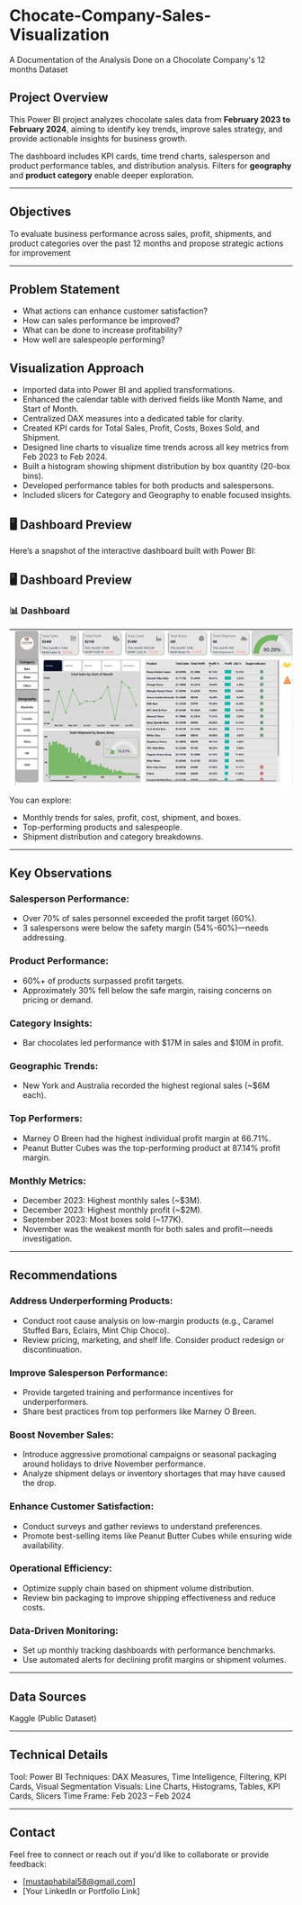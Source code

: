 # Chocate-Company-Sales-Visualization
A Documentation of the Analysis Done on a Chocolate Company's 12 months Dataset

##  Project Overview
This Power BI project analyzes chocolate sales data from **February 2023 to February 2024**, aiming to identify key trends, improve sales strategy, and provide actionable insights for business growth.

The dashboard includes KPI cards, time trend charts, salesperson and product performance tables, and distribution analysis. Filters for **geography** and **product category** enable deeper exploration.

---

##  Objectives

 To evaluate business performance across sales, profit, shipments, and product categories over the past 12 months and propose strategic actions for improvement

---
##  Problem Statement
- What actions can enhance customer satisfaction?
- How can sales performance be improved?
- What can be done to increase profitability?
- How well are salespeople performing?


## Visualization Approach
- Imported data into Power BI and applied transformations.
- Enhanced the calendar table with derived fields like Month Name, and Start of Month.
- Centralized DAX measures into a dedicated table for clarity.
- Created KPI cards for Total Sales, Profit, Costs, Boxes Sold, and Shipment.
- Designed line charts to visualize time trends across all key metrics from Feb 2023 to Feb 2024.
- Built a histogram showing shipment distribution by box quantity (20-box bins).
- Developed performance tables for both products and salespersons.
- Included slicers for Category and Geography to enable focused insights.

## 🖥️ Dashboard Preview

Here’s a snapshot of the interactive dashboard built with Power BI:
## 🖥️ Dashboard Preview

### 📊 Dashboard
![Overall Dashboard](./Overall%20Dashboard.png)

You can explore:
- Monthly trends for sales, profit, cost, shipment, and boxes.
- Top-performing products and salespeople.
- Shipment distribution and category breakdowns.


---

## Key Observations

### Salesperson Performance:
- Over 70% of sales personnel exceeded the profit target (60%).
- 3 salespersons were below the safety margin (54%-60%)—needs addressing.

### Product Performance:
- 60%+ of products surpassed profit targets.
- Approximately 30% fell below the safe margin, raising concerns on pricing or demand.

### Category Insights:
- Bar chocolates led performance with $17M in sales and $10M in profit.

### Geographic Trends:
- New York and Australia recorded the highest regional sales (~$6M each).

### Top Performers:
- Marney O Breen had the highest individual profit margin at 66.71%.
- Peanut Butter Cubes was the top-performing product at 87.14% profit margin.

### Monthly Metrics:
- December 2023: Highest monthly sales (~$3M).
- December 2023: Highest monthly profit (~$2M).
- September 2023: Most boxes sold (~177K).
- November was the weakest month for both sales and profit—needs investigation.

---

## Recommendations
### Address Underperforming Products:
- Conduct root cause analysis on low-margin products (e.g., Caramel Stuffed Bars, Eclairs, Mint Chip Choco).
- Review pricing, marketing, and shelf life. Consider product redesign or discontinuation.

### Improve Salesperson Performance:
- Provide targeted training and performance incentives for underperformers.
- Share best practices from top performers like Marney O Breen.

### Boost November Sales:
- Introduce aggressive promotional campaigns or seasonal packaging around holidays to drive November performance.
- Analyze shipment delays or inventory shortages that may have caused the drop.

### Enhance Customer Satisfaction:
- Conduct surveys and gather reviews to understand preferences.
- Promote best-selling items like Peanut Butter Cubes while ensuring wide availability.

### Operational Efficiency:
- Optimize supply chain based on shipment volume distribution.
- Review bin packaging to improve shipping effectiveness and reduce costs.

### Data-Driven Monitoring:
- Set up monthly tracking dashboards with performance benchmarks.
- Use automated alerts for declining profit margins or shipment volumes.

---

##  Data Sources
Kaggle (Public Dataset)

---

## Technical Details
Tool: Power BI
Techniques: DAX Measures, Time Intelligence, Filtering, KPI Cards, Visual Segmentation
Visuals: Line Charts, Histograms, Tables, KPI Cards, Slicers
Time Frame: Feb 2023 – Feb 2024



---

##  Contact

Feel free to connect or reach out if you'd like to collaborate or provide feedback:

-  [mustaphabilal58@gmail.com]
-  [Your LinkedIn or Portfolio Link]

